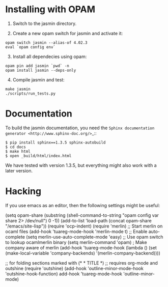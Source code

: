 Installing with OPAM
====================

1. Switch to the jasmin directory.

2. Create a new opam switch for jasmin and activate it:

```
opam switch jasmin --alias-of 4.02.3
eval `opam config env`
```

3. Install all dependecies using opam:

```
opam pin add jasmin `pwd` -n
opam install jasmin --deps-only
```

4. Compile jasmin and test:

```
make jasmin
./scripts/run_tests.py
```

Documentation
=============

To build the jasmin documentation, you need the `Sphinx documentation
generator <http://www.sphinx-doc.org/>`_::

    $ pip install sphinx==1.3.5 sphinx-autobuild
    $ cd docs
    $ make html
    $ open _build/html/index.html

We have tested with version 1.3.5, but everything might also work with
a later version.

Hacking
=======

If you use emacs as an editor, then the following settings
might be useful:


(setq opam-share
      (substring
       (shell-command-to-string "opam config var share 2> /dev/null") 0 -1))
(add-to-list 'load-path (concat opam-share "/emacs/site-lisp"))
(require 'ocp-indent)
(require 'merlin)
;; Start merlin on ocaml files
(add-hook 'tuareg-mode-hook 'merlin-mode t)
;; Enable auto-complete
(setq merlin-use-auto-complete-mode 'easy)
;; Use opam switch to lookup ocamlmerlin binary
(setq merlin-command 'opam)
; Make company aware of merlin
(add-hook 'tuareg-mode-hook
          (lambda ()
            (set (make-local-variable 'company-backends)
                 '(merlin-company-backend))))

;; for folding sections marked with (* * TITLE *)
;; requires org-mode and outshine
(require 'outshine)
(add-hook 'outline-minor-mode-hook 'outshine-hook-function)
add-hook 'tuareg-mode-hook 'outline-minor-mode)


